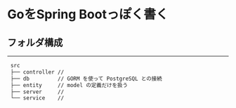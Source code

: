 # GoをSpring Bootっぽく書く

## フォルダ構成

---

```bash output
 src
 ├── controller // 
 ├── db         // GORM を使って PostgreSQL との接続
 ├── entity     // model の定義だけを扱う
 ├── server     // 
 └── service    // 
```
